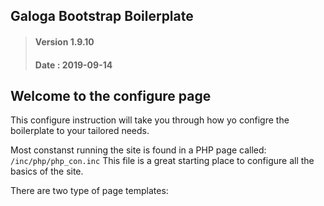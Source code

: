 ## Galoga Bootstrap Boilerplate
> #### Version 1.9.10 
> #### Date : 2019-09-14

## Welcome to the configure page
This configure instruction will take you through how yo configre the boilerplate to your tailored needs.

Most constanst running the site is found in a PHP page called:
<code>/inc/php/php_con.inc</code>
This file is a great starting place to configure all the basics of the site.

There are two type of page templates: 
